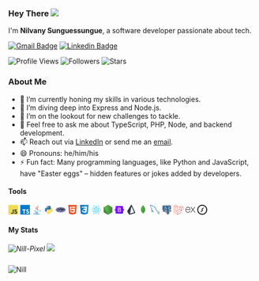 ### Hey There <img src="https://media.giphy.com/media/hvRJCLFzcasrR4ia7z/giphy.gif" width="25">

I'm **Nilvany Sunguessungue**, a software developer passionate about tech. <br>

[![Gmail Badge](https://img.shields.io/badge/-Gmail-red?style=flat-square&logo=Gmail&logoColor=white&link=mailto:nilvanysunguessungue@gmail.com)](mailto:nilvanysunguessungue@gmail.com)
[![Linkedin Badge](https://img.shields.io/badge/-LinkedIn-blue?style=flat-square&logo=Linkedin&logoColor=white&link=https://www.linkedin.com/in/nilvany-tiago-1b019b250)](https://www.linkedin.com/in/nilvany-sunguessungue-1b019b250/)

![Profile Views](https://komarev.com/ghpvc/?username=nill-pixel&color=green) 
![Followers](https://img.shields.io/github/followers/nill-pixel) 
![Stars](https://img.shields.io/github/stars/nill-pixel?label=Profile%20Stars&logo=Profile%20stars&logoColor=g) 

### About Me
- 🔭 I’m currently honing my skills in various technologies.
- 🌱 I’m diving deep into Express and Node.js.
- 🤔 I’m on the lookout for new challenges to tackle.
- 💬 Feel free to ask me about TypeScript, PHP, Node, and backend development.
- 📫 Reach out via [LinkedIn](https://www.linkedin.com/in/nilvany-tiago-1b019b250) or send me an [email](mailto:nilvanysunguessungue@gmail.com).
- 😄 Pronouns: he/him/his
- ⚡ Fun fact: Many programming languages, like Python and JavaScript, have "Easter eggs" – hidden features or jokes added by developers.


#### Tools 
<i><img height="20" src="https://raw.githubusercontent.com/devicons/devicon/master/icons/javascript/javascript-original.svg"></i>
<i><img height="20" src="https://raw.githubusercontent.com/devicons/devicon/master/icons/typescript/typescript-original.svg"></i>
<i><img height="20" src="https://raw.githubusercontent.com/devicons/devicon/master/icons/java/java-original.svg"></i>
<i><img height="20" src="https://raw.githubusercontent.com/devicons/devicon/master/icons/python/python-original.svg"></i>
<i><img height="20" src="https://raw.githubusercontent.com/devicons/devicon/master/icons/php/php-original.svg"></i>
<i><img height="20" src="https://raw.githubusercontent.com/devicons/devicon/master/icons/html5/html5-original.svg"></i>
<i><img height="20" src="https://raw.githubusercontent.com/devicons/devicon/master/icons/css3/css3-original.svg"></i>
<i><img height="20" src="https://raw.githubusercontent.com/devicons/devicon/master/icons/react/react-original.svg"></i>
<i><img height="20" src="https://raw.githubusercontent.com/devicons/devicon/master/icons/nodejs/nodejs-original.svg"></i>
<i><img height="20" src="https://raw.githubusercontent.com/devicons/devicon/master/icons/bootstrap/bootstrap-original.svg"></i>
<i><img height="20" src="https://raw.githubusercontent.com/devicons/devicon/master/icons/prisma/prisma-original.svg"></i>
<i><img height="20" src="https://raw.githubusercontent.com/devicons/devicon/master/icons/mongodb/mongodb-original.svg"></i>
<i><img height="20" src="https://raw.githubusercontent.com/devicons/devicon/master/icons/mysql/mysql-original.svg"></i>
<i><img height="20" src="https://raw.githubusercontent.com/devicons/devicon/master/icons/postgresql/postgresql-original.svg"></i>
<i><img height="20" src="https://raw.githubusercontent.com/devicons/devicon/master/icons/laravel/laravel-original.svg"></i>
<i><img height="20" src="https://raw.githubusercontent.com/devicons/devicon/master/icons/express/express-original.svg"></i>
<i><img height="20" src="https://raw.githubusercontent.com/devicons/devicon/master/icons/socketio/socketio-original.svg"></i>

#### My Stats
<div>
  <i>
    <img height="180em" src="https://github-readme-stats.vercel.app/api?username=nill-pixel&show_icons=true&include_all_commits=false&count_private=true" alt="Nill-Pixel" />   
    <img height="180em"  src="https://github-readme-stats.vercel.app/api/top-langs/?username=nill-pixel&show_icons=truei&layout=compact&langs_count=7"/>
  </i>
</div> 

###

###
<!--
<br clear="both">

<img src="https://github.com/Nill-pixel/Nill-pixel/blob/main/github-contribution-grid-snake.svg" alt="Snake animation" />

-->
###

<div align="center m-5 p-5">
<img align="center" src="https://github-readme-streak-stats.herokuapp.com/?user=nill-pixel&&theme=onelight" alt="Nill" />
</div>

###
